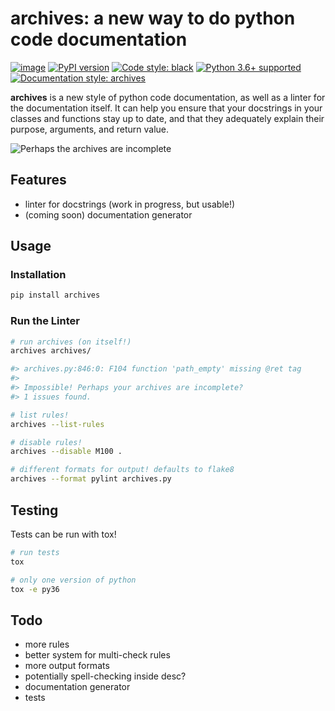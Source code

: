 # archives: a new way to do python code documentation

[![image](https://travis-ci.org/jpetrucciani/archives.svg?branch=master)](https://travis-ci.org/jpetrucciani/archives)
[![PyPI
version](https://badge.fury.io/py/archives.svg)](https://badge.fury.io/py/archives)
[![Code style:
black](https://img.shields.io/badge/code%20style-black-000000.svg)](https://github.com/ambv/black)
[![Python 3.6+
supported](https://img.shields.io/badge/python-3.6+-blue.svg)](https://www.python.org/downloads/release/python-360/)
[![Documentation style:
archives](https://img.shields.io/badge/docstyle-archives-lightblue.svg)](https://github.com/jpetrucciani/archives)

**archives** is a new style of python code documentation, as well as a
linter for the documentation itself. It can help you ensure that your
docstrings in your classes and functions stay up to date, and that they
adequately explain their purpose, arguments, and return value.

![Perhaps the archives are
incomplete](https://i.kym-cdn.com/entries/icons/original/000/023/967/obiwan.jpg)

## Features

  - linter for docstrings (work in progress, but usable\!)
  - (coming soon) documentation generator

## Usage

### Installation

``` bash
pip install archives
```

### Run the Linter

``` bash
# run archives (on itself!)
archives archives/

#> archives.py:846:0: F104 function 'path_empty' missing @ret tag
#>
#> Impossible! Perhaps your archives are incomplete?
#> 1 issues found.

# list rules!
archives --list-rules

# disable rules!
archives --disable M100 .

# different formats for output! defaults to flake8
archives --format pylint archives.py
```

## Testing

Tests can be run with tox\!

``` bash
# run tests
tox

# only one version of python
tox -e py36
```

## Todo

  - more rules
  - better system for multi-check rules
  - more output formats
  - potentially spell-checking inside desc?
  - documentation generator
  - tests